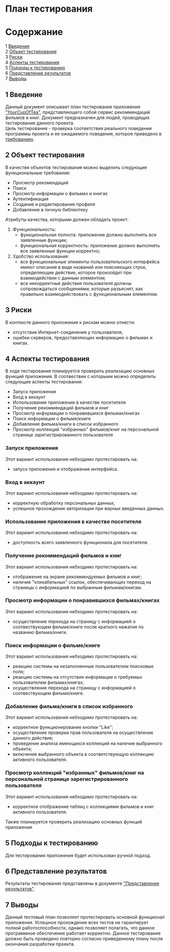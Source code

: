 # План тестирования

# Содержание
1 [Введение](#introduction)<br>
2 [Объект тестирования](#test_items)<br>
3 [Риски](#risk_issues)<br>
4 [Аспекты тестирования](#features_to_be_tested)<br>
5 [Подходы к тестированию](#test_approach)<br>
6 [Представление результатов](#pass_fall_criteria)<br>
7 [Выводы](#conclusion)

<a name="introduction"></a>

## 1 Введение

Данный документ описывает план тестирования приложения ["YourCupOfTea"](https://github.com/SneakyElfff/MoviesAndBooksRecommendationsService/tree/main), представляющего собой сервис рекоммендаций фильмов и книг. Документ предназначен для людей, проводящих тестирование данного проекта.<br> 
Цель тестирования - проверка соответствия реального поведения программы проекта и ее ожидаемого поведения, которое приведено в [требованиях](https://github.com/SneakyElfff/MoviesAndBooksRecommendationsService/blob/main/Documentation/Documentation.md).

<a name="test_items"></a>

## 2 Объект тестирования

В качестве объектов тестирования можно выделить следующие функциональные требования:

* Просмотр рекомендаций
* Поиск
* Просмотр информации о фильмах и книгах
* Аутентификация
* Создание и редактирование профиля
* Добавление в личную библиотеку

Атрибуты качества, которыми должен обладать проект:

1. Функциональность:
   - функциональная полнота: приложение должно выполнять все заявленные функции;
   - функциональная корректность: приложение должно выполнять все заявленные функции корректно;
2. Удобство использования:
   - все функциональные элементы пользовательского интерфейса имеют описания в виде названий или поясняющих строк, определяющие действие, которое произойдет при взаимодействии с данным элементом;
   - все некорректные действия пользователя должны сопровождаться сообщениями, которые разъяснят, как правильно взаимодействовать с функциональным элементом.

<a name="risk_issues"></a>

## 3 Риски

В контексте данного приложения к рискам можно отнести:

* отсутствие Интернет-соединения у пользователя;
* ошибки серверов, предоставляющих информацию о фильмах и книгах.

<a name="features_to_be_tested"></a>

## 4 Аспекты тестирования

В ходе тестирования планируется проверить реализацию основных функций приложения. В соотвествии с которыми можно определить следующие аспекты тестирования:
* Запуск приложения
* Вход в аккаунт
* Использование приложения в качестве посетителя
* Получение рекоммендаций фильмов и книг
* Просмотр информации о понравившихся фильмах/книгах
* Поиск информации о фильме/книге
* Добавление фильма/книги в список избранного
* Просмотр коллекций "избранных" фильмов/книг на персональной странице зарегистрированного пользователя

### Запуск приложения
Этот вариант использования небходимо протестировать на:

* запуск приложения и отображение интерфейса.

### Вход в аккаунт
Этот вариант использования небходимо протестировать на:

* корректную обработку персональных данных;
* успешное прохождение авторизации при верных введенных данных.

### Использование приложения в качестве посетителя
Этот вариант использования небходимо протестировать на:

* доступность всего заявленного функционала для посетителя.

### Получение рекоммендаций фильмов и книг
Этот вариант использования небходимо протестировать на:

* отображение на экране рекоммендуемых фильмов и книг;
* наличие "кликабельных" ссылок, обеспечивающих переход на страницы с информацией по выбранным фильмам/книгам.

### Просмотр информации о понравившихся фильмах/книгах
Этот вариант использования небходимо протестировать на:

* осуществление перехода на страницу с информацией о соотвествующем фильме/книге после краткого нажатия по названию фильма/книги.

### Поиск информации о фильме/книге
Этот вариант использования небходимо протестировать на:

* реакцию системы на незаполненные пользователем поисковые поля;
* реакцию системы на отсутствие информации о требуемых пользователем фильмах/книгах;
* осуществление перехода на страницу с информацией о соотвествующем фильме/книге.

### Добавление фильма/книги в список избранного
Этот вариант использования небходимо протестировать на:

* корректное функционирование кнопки "Like";
* осуществление проверки прав пользователя на осуществление данного действия;
* проведение анализа имеющихся коллекций на наличие выбранного объекта;
* включение выбранного объекта в соответствующую коллекцию активного пользователя.

### Просмотр коллекций "избранных" фильмов/книг на персональной странице зарегистрированного пользователя
Этот вариант использования небходимо протестировать на:

* корректное отображение таблиц с коллекциями фильмов и книг активного пользователя.

Также планируется проверить реализацию основных функций приложения

<a name="test_approach"></a>

## 5 Подходы к тестированию

Для тестирования приложения будет использован ручной подход.

<a name="pass_fall_criteria"></a>

## 6 Представление результатов

Результаты тестирования представлены в документе ["Представление результатов"]().

<a name="conclusion"></a>

## 7 Выводы

Данный тестовый план позволяет протестировать основной функционал приложения. Успешное прохождение всех тестов не гарантирует полной работоспособности, однако позволяет полагать, что данное программное обеспечение работает корректно. Данное тестирование должно быть проведено повторно согласно приведенному плану после окончания разработки проекта.